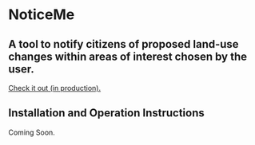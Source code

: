 # NoticeMe
## A tool to notify citizens of proposed land-use changes within areas of interest chosen by the user.

[Check it out (in production).](http://noticeme.nola.gov)

Installation and Operation Instructions
---------------------------------------
Coming Soon.
